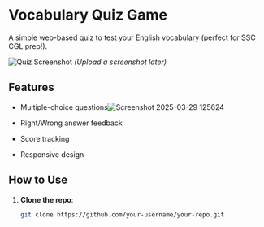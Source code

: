 # Vocabulary Quiz Game

A simple web-based quiz to test your English vocabulary (perfect for SSC CGL prep!).

![Quiz Screenshot](https://via.placeholder.com/600x400?text=Quiz+Preview) *(Upload a screenshot later)*

## Features
- Multiple-choice questions![Screenshot 2025-03-29 125624](https://github.com/user-attachments/assets/9d4aeefc-0a10-40eb-b1d4-3099a3cadf01)

- Right/Wrong answer feedback
- Score tracking
- Responsive design

## How to Use
1. **Clone the repo**:
   ```bash
   git clone https://github.com/your-username/your-repo.git
